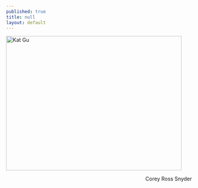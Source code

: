 ```yaml
---
published: true
title: null
layout: default
---
```


<a href="https://fofnz.github.io/product1"><img src="https://i.imgur.com/hEgpars.jpg" title="Kat Gu" width="476" height="365" /></a>
<br>
<div style="text-align:right;">Corey Ross Snyder</div>

<br><br>

